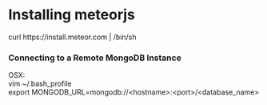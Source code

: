 <h1>Installing meteorjs</h1>
curl https://install.meteor.com | /bin/sh

<h3>Connecting to a Remote MongoDB Instance</h3>
OSX: <br/>
vim ~/.bash_profile <br/>
export MONGODB_URL=mongodb://&lt;hostname&gt;:&lt;port&gt;/&lt;database_name&gt; <br/>


